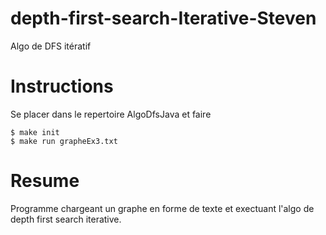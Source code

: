 # depth-first-search-Iterative-Steven
Algo de DFS itératif

# Instructions
Se placer dans le repertoire AlgoDfsJava et faire
```
$ make init
$ make run grapheEx3.txt
```

# Resume
Programme chargeant un graphe en forme de texte et exectuant l'algo de depth first search iterative.
